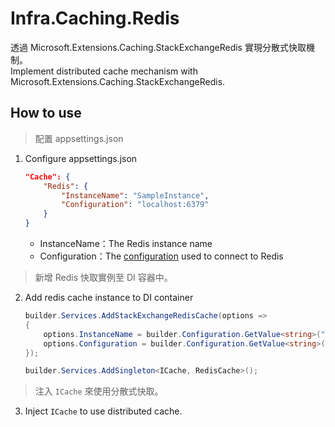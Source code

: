 # Infra.Caching.Redis

透過 Microsoft.Extensions.Caching.StackExchangeRedis 實現分散式快取機制。  
Implement distributed cache mechanism with Microsoft.Extensions.Caching.StackExchangeRedis.

## How to use

> 配置 appsettings.json

1. Configure appsettings.json

    ```json
    "Cache": {
        "Redis": {
            "InstanceName": "SampleInstance",
            "Configuration": "localhost:6379"
        }
    }
    ```

    - InstanceName：The Redis instance name
    - Configuration：The [configuration](https://stackexchange.github.io/StackExchange.Redis/Configuration.html) used to connect to Redis

> 新增 Redis 快取實例至 DI 容器中。

2. Add redis cache instance to DI container

    ```csharp
    builder.Services.AddStackExchangeRedisCache(options =>
    {
        options.InstanceName = builder.Configuration.GetValue<string>("Cache:Redis:InstanceName");
        options.Configuration = builder.Configuration.GetValue<string>("Cache:Redis:Configuration");
    });

    builder.Services.AddSingleton<ICache, RedisCache>();
    ```

> 注入 `ICache` 來使用分散式快取。

3. Inject `ICache` to use distributed cache.
